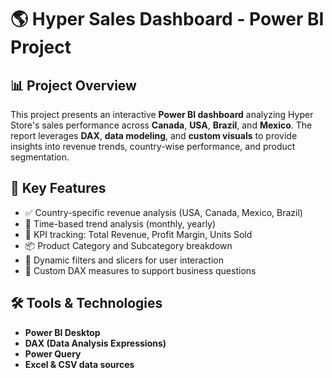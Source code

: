 # 🌎 Hyper Sales Dashboard - Power BI Project

## 📊 Project Overview

This project presents an interactive **Power BI dashboard** analyzing Hyper Store's sales performance across **Canada**, **USA**, **Brazil**, and **Mexico**. The report leverages **DAX**, **data modeling**, and **custom visuals** to provide insights into revenue trends, country-wise performance, and product segmentation.

## 📍 Key Features

- ✅ Country-specific revenue analysis (USA, Canada, Mexico, Brazil)
- 📅 Time-based trend analysis (monthly, yearly)
- 🧮 KPI tracking: Total Revenue, Profit Margin, Units Sold
- 📦 Product Category and Subcategory breakdown
- 📌 Dynamic filters and slicers for user interaction
- 📐 Custom DAX measures to support business questions

## 🛠️ Tools & Technologies

- **Power BI Desktop**
- **DAX (Data Analysis Expressions)**
- **Power Query**
- **Excel & CSV data sources**


